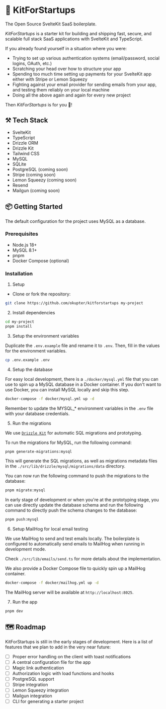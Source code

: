 # 🚀 KitForStartups

The Open Source SvelteKit SaaS boilerplate.

_KitForStartups_ is a starter kit for building and shipping fast, secure, and scalable full stack SaaS applications with SvelteKit and TypeScript.

If you already found yourself in a situation where you were:

- Trying to set up various authentication systems (email/password, social logins, OAuth, etc.)
- Scratching your head over how to structure your app
- Spending too much time setting up payments for your SvelteKit app either with Stripe or Lemon Squeezy
- Fighting against your email provider for sending emails from your app, and testing them reliably on your local machine
- Doing all the above again and again for every new project

Then _KitForStartups_ is for you 🎉!

## ⚒️ Tech Stack

- SvelteKit
- TypeScript
- Drizzle ORM
- Drizzle Kit
- Tailwind CSS
- MySQL
- SQLite
- PostgreSQL (coming soon)
- Stripe (coming soon)
- Lemon Squeezy (coming soon)
- Resend
- Mailgun (coming soon)

## 📦 Getting Started

The default configuration for the project uses MySQL as a database.

### Prerequisites

- Node.js 18+
- MySQL 8.1+
- pnpm
- Docker Compose (optional)

### Installation

1. Setup

- Clone or fork the repository:

```bash
git clone https://github.com/okupter/kitforstartups my-project
```

2. Install dependencies

```bash
cd my-project
pnpm install
```

3. Setup the environment variables

Duplicate the `.env.example` file and rename it to `.env`. Then, fill in the values for the environment variables.

```bash
cp .env.example .env
```

4. Setup the database

For easy local development, there is a `./docker/mysql.yml` file that you can use to spin up a MySQL database in a Docker container. If you don't want to use Docker, you can install MySQL locally and skip this step.

```bash
docker-compose -f docker/mysql.yml up -d
```

Remember to update the MYSQL\_\* environment variables in the `.env` file with your database credentials.

5. Run the migrations

We use [`Drizzle Kit`](https://orm.drizzle.team/kit-docs/overview) for automatic SQL migrations and prototyping.

To run the migrations for MySQL, run the following command:

```bash
pnpm generate-migrations:mysql
```

This will generate the SQL migrations, as well as migrations metadata files in the `./src/lib/drizzle/mysql/migrations/data` directory.

You can now run the following command to push the migrations to the database:

```bash
pnpm migrate:mysql
```

In early stage of development or when you're at the prototyping stage, you can use directly update the database schema and run the following command to directly push the schema changes to the database:

```bash
pnpm push:mysql
```

6. Setup MailHog for local email testing

We use MailHog to send and test emails locally. The boilerplate is configured to automatically send emails to MailHog when running in development mode.

Check `./src/lib/emails/send.ts` for more details about the implementation.

We also provide a Docker Compose file to quickly spin up a MailHog container.

```bash
docker-compose -f docker/mailhog.yml up -d
```

The MailHog server will be available at `http://localhost:8025`.

7. Run the app

```bash
pnpm dev
```

## 🗺️ Roadmap

KitForStartups is still in the early stages of development. Here is a list of features that we plan to add in the very near future:

- [ ] Proper error handling on the client with toast notifications
- [ ] A central configuration file for the app
- [ ] Magic link authentication
- [ ] Authorization logic with load functions and hooks
- [ ] PostgreSQL support
- [ ] Stripe integration
- [ ] Lemon Squeezy integration
- [ ] Mailgun integration
- [ ] CLI for generating a starter project
